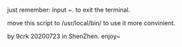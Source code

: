 just remember: input ~. to exit the terminal.

move this script to /usr/local/bin/ to use it more convinient.

by 9crk 20200723 in ShenZhen. enjoy~
